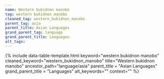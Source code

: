```yaml
---
name: Western bukidnon manobo
tag: western bukidnon manobo
cleaned_tag: western_bukidnon_manobo
parent_tag: asia
parent_title: Asian Languages
grand_parent_tag: language
grand_parent_title: Languages
alt_tags: 
---
```


{% include data-table-template.html 
  keyword="western bukidnon manobo" 
  cleaned_keyword="western_bukidnon_manobo" 
  title="Western bukidnon manobo"
  ancestor_path="language/asia" 
  parent_title = "Asian Languages"
  grand_parent_title = "Languages"
  alt_keywords=""
  context=""
%}

